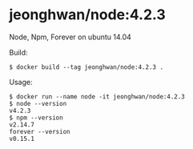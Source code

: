 jeonghwan/node:4.2.3
====================

Node, Npm, Forever on ubuntu 14.04

Build:

```
$ docker build --tag jeonghwan/node:4.2.3 .
```

Usage:

```
$ docker run --name node -it jeonghwan/node:4.2.3
$ node --version
v4.2.3
$ npm --version
v2.14.7
forever --version
v0.15.1
```
